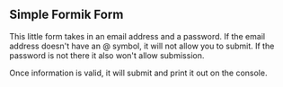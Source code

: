 ## Simple Formik Form
This little form takes in an email address and a password. If the email address doesn't have an @ symbol, it will not allow you to submit. If the password is not there it also won't allow submission. 

Once information is valid, it will submit and print it out on the console. 